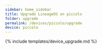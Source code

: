 ```yaml
---
sidebar: home_sidebar
title: Upgrade LineageOS on piccolo
folder: upgrade
permalink: /devices/piccolo/upgrade
device: piccolo
---
```

{% include templates/device_upgrade.md %}
